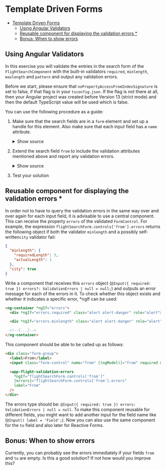 # Template Driven Forms

- [Template Driven Forms](#template-driven-forms)
  - [Using Angular Validators](#using-angular-validators)
  - [Reusable component for displaying the validation errors \*](#reusable-component-for-displaying-the-validation-errors-)
  - [Bonus: When to show errors](#bonus-when-to-show-errors)

## Using Angular Validators

In this exercise you will validate the entries in the search form of the `FlightSearchComponent` with the built-in validators `required`, `minlength`, `maxlength` and `pattern` and output any validation errors.

Before we start, please ensure that `noPropertyAccessFromIndexSignature` is set to false, if that flag is in your `tsconfig.json`. If the flag is not there at all, then your Angular project was created before Version 13 (strict mode) and then the default TypeScript value will be used which is false.

You can use the following procedure as a guide:

1. Make sure that the search fields are in a `form` element and set up a handle for this element. Also make sure that each input field has a `name` attribute.

   <details>
   <summary>Show source</summary>
   <p>

   ```html
   <form #flightSearchForm="ngForm">
     [...]
     <input name="from" [(ngModel)]="from" [...] />
     [...]
     <input name="to" [(ngModel)]="to" [...] />
     [...]
   </form>
   ```

   </p>
   </details>

2. Extend the search field `from` to include the validation attributes mentioned above and report any validation errors.

   <details>
   <summary>Show source</summary>
   <p>

   ```html
   <input name="from" [(ngModel)]="from" required minlength="3" maxlength="15" pattern="[a-zA-ZäöüÄÖÜß ]*" />

   <pre *ngIf="flightSearchForm.controls['from']">{{ flightSearchForm.controls['from'].errors | json }}</pre>

   [...]
   <div *ngIf="flightSearchForm.controls['from']?.hasError('minlength')" class="text-danger">... minlength ...</div>
   [...]
   ```

   </p>
   </details>

3. Test your solution

## Reusable component for displaying the validation errors \*

In order not to have to query the validation errors in the same way over and over again for each input field, it is advisable to use a central component. This can receive the property `errors` of the validated `FormControl`. For example, the expression `flightSearchForm.controls['from'].errors` returns the following object if both the validator `minlength` and a possibly self-written`city` validator fail:

```json
{
  "minlength": {
    "requiredLength": 3,
    "actualLength": 1
  },
  "city": true
}
```

Write a component that receives this `errors` object (`@Input({ required: true }) errors?: ValidationErrors | null = null;`) and outputs an error message for each of the errors in it. To check whether this object exists and whether it indicates a specific error, \*ngIf can be used:

```html
<ng-container *ngIf="errors">
  <div *ngIf="errors.required" class="alert alert-danger" role="alert">This field is required.</div>

  <div *ngIf="errors.minlength" class="alert alert-danger" role="alert">This field is too short.</div>

  <!--[...]-->
</ng-container>
```

This component should be able to be called up as follows:

```html
<div class="form-group">
  <label>From</label>
  <input class="form-control" name="from" [(ngModel)]="from" required minlength="3" />

  <app-flight-validation-errors
    *ngIf="flightSearchForm.controls['from']"
    [errors]="flightSearchForm.controls['from'].errors"
    label="From"
  />
</div>
```

The errors type should be: `@Input({ required: true }) errors: ValidationErrors | null = null`. To make this component reusable for different fields, you might want to add another input for the field name like (`@Input() label = 'Field';`). Now you can also use the same component for the `to` field and also later for Reactive Forms.

## Bonus: When to show errors

Currently, you can probably see the errors immediately if your fields `from` and `to` are empty. Is this a good solution? If not how would you improve this?
